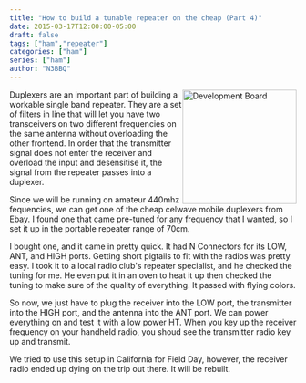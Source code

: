 ```yaml
---
title: "How to build a tunable repeater on the cheap (Part 4)"
date: 2015-03-17T12:00:00-05:00
draft: false
tags: ["ham","repeater"]
categories: ["ham"]
series: ["ham"]
author: "N3BBQ"
---
```

<img src="/static/images/how-to-build-a-tunable-repeater-on-the-cheap/generic_duplexer.jpg" alt="Development Board" width="200" style="vertical-align:bottom; float:right;" />Duplexers are an important part of building a workable single band repeater.  They are a set of filters in line that will let you have two transceivers on two different frequencies on the same antenna without overloading the other frontend.  In order that the transmitter signal does not enter the receiver and overload the input and desensitise it, the signal from the repeater passes into a duplexer.

Since we will be running on amateur 440mhz fequencies, we can get one of the cheap celwave mobile duplexers from Ebay.  I found one that came pre-tuned for any frequency that I wanted, so I set it up in the portable repeater range of 70cm.

I bought one, and it came in pretty quick.  It had N Connectors for its LOW, ANT, and HIGH ports.  Getting short pigtails to fit with the radios was pretty easy.  I took it to a local radio club's repeater specialist, and he checked the tuning for me.  He even put it in an oven to heat it up then checked the tuning to make sure of the quality of everything.  It passed with flying colors.

So now, we just have to plug the receiver into the LOW port, the transmitter into the HIGH port, and the antenna into the ANT port.  We can power everything on and test it with a low power HT.  When you key up the receiver frequency on your handheld radio, you shoud see the transmitter radio key up and transmit.

We tried to use this setup in California for Field Day, however, the receiver radio ended up dying on the trip out there.  It will be rebuilt.